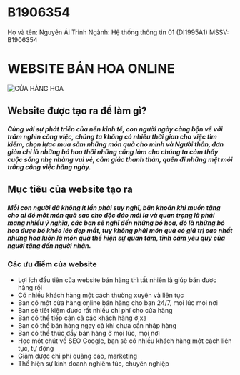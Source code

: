 # B1906354
Họ và tên: Nguyễn Ái Trinh
Ngành: Hệ thống thông tin 01 (DI1995A1)
MSSV: B1906354
# WEBSITE BÁN HOA ONLINE
![CỬA HÀNG HOA](https://www.google.com/url?sa=i&url=https%3A%2F%2Fwww.sapo.vn%2Fblog%2Fmo-shop-hoa-tuoi-can-bao-nhieu-von&psig=AOvVaw2mCZi5bdjhi1MCoAr6l1d-&ust=1647704487923000&source=images&cd=vfe&ved=0CAsQjRxqFwoTCKDgouH_z_YCFQAAAAAdAAAAABAK)
## Website được tạo ra đề làm gì?
##### Cùng với sự phát triển của nền kinh tế, con người ngày càng bộn về với trăm nghìn công việc, chúng ta không có nhiều thời gian cho việc tìm kiếm, chọn lựac mua sắm những món quà cho mình và Người thân, đơn giản chỉ là những bó hoa thôi những cũng làm cho chúng ta cảm thấy cuộc sống nhẹ nhàng vui vẻ, cảm giác thanh thản, quên đi những mệt mỏi trông công việc hằng ngày.
## Mục tiêu của website tạo ra
##### Mỗi con người đã không ít lần phải suy nghĩ, băn khoăn khi muốn tặng cho ai đó một món quà sao cho độc đáo mới lạ và quan trọng là phải mang nhiều ý nghĩa, các bạn sẽ nghĩ đến những bó hoa, đó là những bó hoa được bó khéo léo đẹp mắt, tuy không phải món quà có giá trị cao nhất nhưng hoa luôn là món quà thể hiện sự quan tâm, tình cảm yêu quý của người tặng đến người nhận.
### Các ưu điểm của website
- Lợi ích đầu tiên của website bán hàng thì tất nhiên là giúp bán được hàng rồi
- Có nhiều khách hàng một cách thường xuyên và liên tục
- Bạn có một cửa hàng online bán hàng cho bạn 24/7, mọi lúc mọi nơi
- Bạn sẽ tiết kiệm được rất nhiều chi phí cho cửa hàng
- Bạn có thể tiếp cận cả các khách hàng ở xa
- Bạn có thể bán hàng ngay cả khi chưa cần nhập hàng
- Bạn có thể thúc đẩy bán hàng ở mọi lúc, mọi nơi
- Học một chút về SEO Google, bạn sẽ có nhiều khách hàng một cách liên tục, tự động
- Giảm được chi phí quảng cáo, marketing
- Thể hiện sự kinh doanh nghiêm túc, chuyên nghiệp